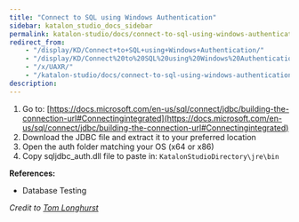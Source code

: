 ```yaml
---
title: "Connect to SQL using Windows Authentication"
sidebar: katalon_studio_docs_sidebar
permalink: katalon-studio/docs/connect-to-sql-using-windows-authentication.html
redirect_from:
    - "/display/KD/Connect+to+SQL+using+Windows+Authentication/"
    - "/display/KD/Connect%20to%20SQL%20using%20Windows%20Authentication/"
    - "/x/UAXR/"
    - "/katalon-studio/docs/connect-to-sql-using-windows-authentication/"
description:
---
```

1.  Go to: [https://docs.microsoft.com/en-us/sql/connect/jdbc/building-the-connection-url#Connectingintegrated](https://docs.microsoft.com/en-us/sql/connect/jdbc/building-the-connection-url#Connectingintegrated)
2.  Download the JDBC file and extract it to your preferred location
3.  Open the auth folder matching your OS (x64 or x86)
4.  Copy sqljdbc_auth.dll file to paste in: `KatalonStudioDirectory\jre\bin`

**References:**

*   Database Testing

_Credit to [Tom Longhurst](https://forum.katalon.com/discussion/6425/connect-to-sql-using-windows-authentication#Comment_14711)_